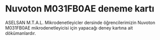 # Nuvoton M031FB0AE deneme kartı
 ASELSAN M.T.A.L. Mikrodenetleyicler dersinde öğrencilerimizin Nuvoton M031FB0AE mikrodenetleyicisi için yapacağı deney kartına ait dökümanlardır.

